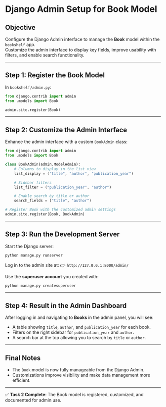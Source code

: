# Django Admin Setup for Book Model

## Objective
Configure the Django Admin interface to manage the **Book** model within the `bookshelf` app.  
Customize the admin interface to display key fields, improve usability with filters, and enable search functionality.

---

## Step 1: Register the Book Model
In `bookshelf/admin.py`:

```python
from django.contrib import admin
from .models import Book

admin.site.register(Book)
````

---

## Step 2: Customize the Admin Interface

Enhance the admin interface with a custom `BookAdmin` class:

```python
from django.contrib import admin
from .models import Book

class BookAdmin(admin.ModelAdmin):
    # Columns to display in the list view
    list_display = ("title", "author", "publication_year")

    # Sidebar filters
    list_filter = ("publication_year", "author")

    # Enable search by title or author
    search_fields = ("title", "author")

# Register Book with the customized admin settings
admin.site.register(Book, BookAdmin)
```

---

## Step 3: Run the Development Server

Start the Django server:

```bash
python manage.py runserver
```

Log in to the admin site at:
👉 `http://127.0.0.1:8000/admin/`

Use the **superuser account** you created with:

```bash
python manage.py createsuperuser
```

---

## Step 4: Result in the Admin Dashboard

After logging in and navigating to **Books** in the admin panel, you will see:

* A table showing `title`, `author`, and `publication_year` for each book.
* Filters on the right sidebar for `publication_year` and `author`.
* A search bar at the top allowing you to search by `title` or `author`.

---

## Final Notes

* The `Book` model is now fully manageable from the Django Admin.
* Customizations improve visibility and make data management more efficient.

---

✅ **Task 2 Complete**: The Book model is registered, customized, and documented for admin use.

```